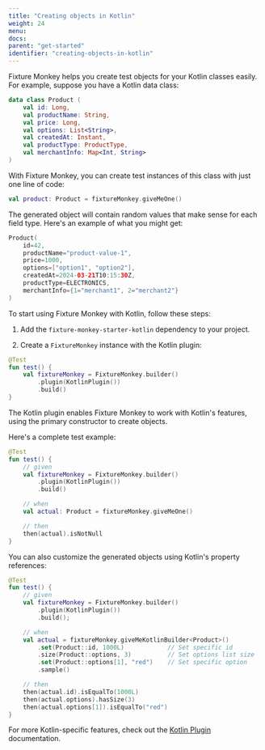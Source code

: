 ```yaml
---
title: "Creating objects in Kotlin"
weight: 24
menu:
docs:
parent: "get-started"
identifier: "creating-objects-in-kotlin"
---
```


Fixture Monkey helps you create test objects for your Kotlin classes easily. For example, suppose you have a Kotlin data class:

```kotlin
data class Product (
    val id: Long,
    val productName: String,
    val price: Long,
    val options: List<String>,
    val createdAt: Instant,
    val productType: ProductType,
    val merchantInfo: Map<Int, String>
)
```

With Fixture Monkey, you can create test instances of this class with just one line of code:

```kotlin
val product: Product = fixtureMonkey.giveMeOne()
```

The generated object will contain random values that make sense for each field type. Here's an example of what you might get:

```kotlin
Product(
    id=42,
    productName="product-value-1",
    price=1000,
    options=["option1", "option2"],
    createdAt=2024-03-21T10:15:30Z,
    productType=ELECTRONICS,
    merchantInfo={1="merchant1", 2="merchant2"}
)
```

To start using Fixture Monkey with Kotlin, follow these steps:

1. Add the `fixture-monkey-starter-kotlin` dependency to your project.

2. Create a `FixtureMonkey` instance with the Kotlin plugin:
```kotlin
@Test
fun test() {
    val fixtureMonkey = FixtureMonkey.builder()
        .plugin(KotlinPlugin())
        .build()
}
```

The Kotlin plugin enables Fixture Monkey to work with Kotlin's features, using the primary constructor to create objects.

Here's a complete test example:

```kotlin
@Test
fun test() {
    // given
    val fixtureMonkey = FixtureMonkey.builder()
        .plugin(KotlinPlugin())
        .build()

    // when
    val actual: Product = fixtureMonkey.giveMeOne()

    // then
    then(actual).isNotNull
}
```

You can also customize the generated objects using Kotlin's property references:

```kotlin
@Test
fun test() {
    // given
    val fixtureMonkey = FixtureMonkey.builder()
        .plugin(KotlinPlugin())
        .build();

    // when
    val actual = fixtureMonkey.giveMeKotlinBuilder<Product>()
        .set(Product::id, 1000L)            // Set specific id
        .size(Product::options, 3)          // Set options list size
        .set(Product::options[1], "red")    // Set specific option
        .sample()

    // then
    then(actual.id).isEqualTo(1000L)
    then(actual.options).hasSize(3)
    then(actual.options[1]).isEqualTo("red")
}
```

For more Kotlin-specific features, check out the [Kotlin Plugin](../../plugins/kotlin-plugin/features) documentation.
